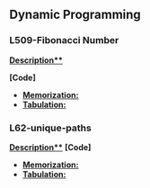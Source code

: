 ## Dynamic Programming

### L509-Fibonacci Number
**[Description**](https://leetcode.com/problems/fibonacci-number/description/)**

**[Code]**
   * **[Memorization:](./01-fibonacci/1.memorization.py)**
   * **[Tabulation:](./01-fibonacci/2.tabulation.py)**



### L62-unique-paths
**[Description**](https://leetcode.com/problems/unique-paths/description/)**
**[Code]**
   * **[Memorization:](./L62-unique-paths/1.memorization.py)**
   * **[Tabulation:](./L62-unique-paths/2.tabulation.py)**
